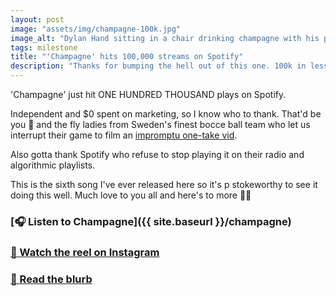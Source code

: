```yaml
---
layout: post
image: "assets/img/champagne-100k.jpg"
image_alt: "Dylan Hand sitting in a chair drinking champagne with his pinky out like a classy gentleman"
tags: milestone
title: "'Champagne' hits 100,000 streams on Spotify"
description: "Thanks for bumping the hell out of this one. 100k in less than a year is wild to me and very crack-a-bottle worthy. 🍾"
---
```


'Champagne' just hit ONE HUNDRED THOUSAND plays on Spotify.

Independent and $0 spent on marketing, so I know who to thank. That'd be you 🫵 and the fly ladies from Sweden's finest bocce ball team who let us interrupt their game to film an [impromptu one-take vid](https://www.instagram.com/p/CyVzR-9q7in/).

Also gotta thank Spotify who refuse to stop playing it on their radio and algorithmic playlists.

This is the sixth song I've ever released here so it's p stokeworthy to see it doing this well. Much love to you all and here's to more 🍾🥂

### [🎧 Listen to Champagne]({{ site.baseurl }}/champagne)

### [🎥 Watch the reel on Instagram](https://www.instagram.com/reel/CyVzR-9q7in/)

### [📄 Read the blurb](https://dylanhand.substack.com/p/champagne)
